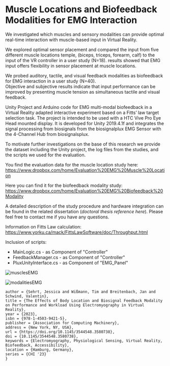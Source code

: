 # Muscle Locations and Biofeedback Modalities for EMG Interaction

We investigated which muscles and sensory modalities can provide optimal real-time interaction with muscle-based input in Virtual Reality. 

We explored optimal sensor placement and compared the input from five different muscle locations temple, (biceps, triceps, forearm, calf) to the input of the VR controller in a user study (N=18). results showed that EMG input offers flexibility in sensor placement at muscle locations.

We probed auditory, tactile, and visual feedback modalities as biofeedback for EMG interaction in a user study (N=40).   
Objective and subjective results indicate that input performance can be improved by presenting muscle tension as simultaneous tactile and visual feedback.

Unity Project and Arduino code for EMG multi-modal biofeedback in a Virtual Reality adapted interactive experiment based on a Fitts’ law target selection task.
The project is intended to be used with a HTC Vive Pro Eye Head mounted display. It is developed for Unity 2019.4.1f and integrates the signal processing from biosignals from the biosignalplux EMG Sensor with the 4-Channel Hub from biosignalsplux.

To motivate further investigations on the base of this research we provide the dataset including the Unity project, the log files from the studies, and the scripts we used for the evaluation. 

You find the evaluation data for the muscle location study here: https://www.dropbox.com/home/Evaluation%20EMG%20Muscle%20Location

Here you can find it for the biofeedback modality study: https://www.dropbox.com/home/Evaluation%20EMG%20Biofeedback%20Modality

A detailed description of the study procedure and hardware integration can be found in the related dissertation (*doctoral thesis reference here*). Please feel free to contact me if you have any questions.

Information on Fitts Law calculation: https://www.yorku.ca/mack/FittsLawSoftware/doc/Throughput.html 

Inclusion of scripts:
- MainLogic.cs - as Component of "Controller"
- FeedbackManager.cs - as Component of "Controller"
- PluxUnityInterface.cs - as Component of "EMG_Panel"


![musclesEMG](https://github.com/user-attachments/assets/f7145b49-604a-4fa5-bfb2-121fd240810a)

![modalitiesEMG](https://github.com/user-attachments/assets/e6bdddb4-69be-48ef-9bc7-5debe78d7228)


```@inproceedings{SehrtCHI2023,
author = {Sehrt, Jessica and Wißmann, Tim and Breitenbach, Jan and Schwind, Valentin},
title = {The Effects of Body Location and Biosignal Feedback Modality on Performance and Workload Using Electromyography in Virtual Reality},
year = {2023},
isbn = {978-1-4503-9421-5},
publisher = {Association for Computing Machinery},
address = {New York, NY, USA},
url = {https://doi.org/10.1145/3544548.3580738},
doi = {10.1145/3544548.3580738},
keywords = {Electromyography, Physiological Sensing, Virtual Reality, Biofeedback, Accessibility},
location = {Hamburg, Germany},
series = {CHI '23}
}
